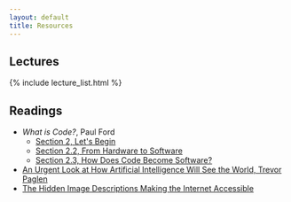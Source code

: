 ```yaml
---
layout: default
title: Resources
---
```


## Lectures

{% include lecture_list.html %}

## Readings

- _What is Code?_, Paul Ford
  - [Section 2, Let's Begin](https://www.bloomberg.com/graphics/2015-paul-ford-what-is-code/#lets-begin)
  - [Section 2.2, From Hardware to Software](https://www.bloomberg.com/graphics/2015-paul-ford-what-is-code/#from-hardware-to-software)
  - [Section 2.3, How Does Code Become Software?](https://www.bloomberg.com/graphics/2015-paul-ford-what-is-code/#how-does-code-become-software)
- [An Urgent Look at How Artificial Intelligence Will See the World, Trevor Paglen](https://www.lensculture.com/articles/trevor-paglen-an-urgent-look-at-how-artificial-intelligence-will-see-the-world)
- [The Hidden Image Descriptions Making the Internet Accessible](https://www.nytimes.com/interactive/2022/02/18/arts/alt-text-images-descriptions.html)

